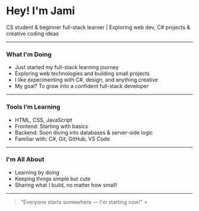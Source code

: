 #  Hey! I'm Jami  
CS student & beginner full-stack learner | Exploring web dev, C# projects & creative coding ideas 

---

###  What I'm Doing

-  Just started my full-stack learning journey  
-  Exploring web technologies and building small projects  
-  I like experimenting with C#, design, and anything creative  
-  My goal? To grow into a confident full-stack developer

---

###  Tools I’m Learning

-  HTML, CSS, JavaScript  
-  Frontend: Starting with basics  
-  Backend: Soon diving into databases & server-side logic  
-  Familiar with: C#, Git, GitHub, VS Code

---

###  I'm All About

- Learning by doing  
- Keeping things simple but cute  
- Sharing what I build, no matter how small!

---

> “Everyone starts somewhere — I'm starting now!” <
